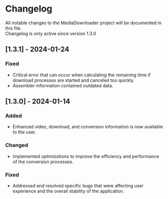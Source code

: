 # Changelog

All notable changes to the MediaDownloader project will be documented in this file.                
Changelog is only active since version 1.3.0

## [1.3.1] - 2024-01-24
### Fixed
- Critical error that can occur when calculating the remaining time if download processes are started and canceled too quickly.
- Assembler information contained outdated data.

## [1.3.0] - 2024-01-14
### Added
- Enhanced video, download, and conversion information is now available to the user.

### Changed
- Implemented optimizations to improve the efficiency and performance of the conversion processes.

### Fixed
- Addressed and resolved specific bugs that were affecting user experience and the overall stability of the application.
